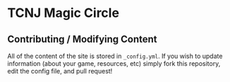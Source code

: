 # TCNJ Magic Circle


## Contributing / Modifying Content

All of the content of the site is stored in `_config.yml`.  If you wish to update information (about your game, resources, etc) simply fork this repository, edit the config file, and pull request!
